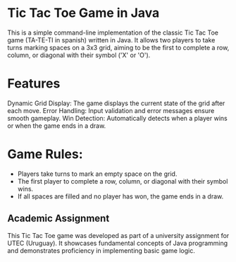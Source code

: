 # Tic Tac Toe Game in Java
This is a simple command-line implementation of the classic Tic Tac Toe game (TA-TE-TI in spanish) written in Java. 
It allows two players to take turns marking spaces on a 3x3 grid, aiming to be the first to complete a row, column, or diagonal with their symbol ('X' or 'O').

# Features
Dynamic Grid Display: The game displays the current state of the grid after each move.
Error Handling: Input validation and error messages ensure smooth gameplay.
Win Detection: Automatically detects when a player wins or when the game ends in a draw.

# Game Rules:
* Players take turns to mark an empty space on the grid.
* The first player to complete a row, column, or diagonal with their symbol wins.
* If all spaces are filled and no player has won, the game ends in a draw.

## Academic Assignment
This Tic Tac Toe game was developed as part of a university assignment for UTEC (Uruguay). It showcases fundamental concepts of Java programming and demonstrates proficiency in implementing basic game logic.
